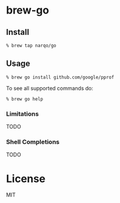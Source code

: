 # brew-go

## Install

~~~
% brew tap narqo/go
~~~

## Usage

~~~
% brew go install github.com/google/pprof
~~~

To see all supported commands do:

~~~
% brew go help
~~~

### Limitations

TODO

### Shell Completions

TODO

# License

MIT